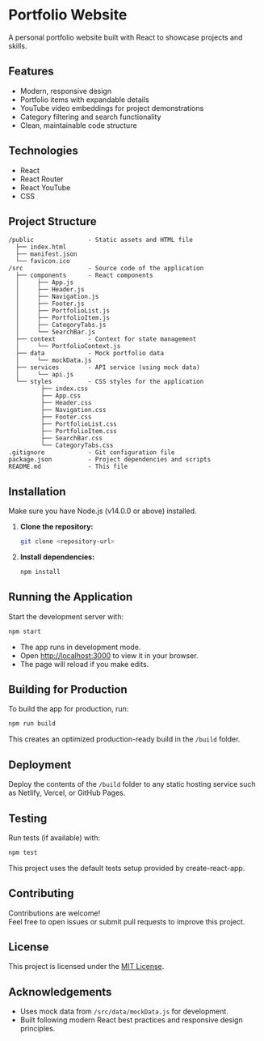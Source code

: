 # Portfolio Website

A personal portfolio website built with React to showcase projects and skills.

## Features

- Modern, responsive design
- Portfolio items with expandable details
- YouTube video embeddings for project demonstrations
- Category filtering and search functionality
- Clean, maintainable code structure

## Technologies

- React
- React Router
- React YouTube
- CSS

## Project Structure

```
/public               - Static assets and HTML file
  ├── index.html
  ├── manifest.json
  └── favicon.ico
/src                  - Source code of the application
  ├── components      - React components
  │     ├── App.js
  │     ├── Header.js
  │     ├── Navigation.js
  │     ├── Footer.js
  │     ├── PortfolioList.js
  │     ├── PortfolioItem.js
  │     ├── CategoryTabs.js
  │     └── SearchBar.js
  ├── context         - Context for state management
  │     └── PortfolioContext.js
  ├── data            - Mock portfolio data
  │     └── mockData.js
  ├── services        - API service (using mock data)
  │     └── api.js
  └── styles          - CSS styles for the application
         ├── index.css
         ├── App.css
         ├── Header.css
         ├── Navigation.css
         ├── Footer.css
         ├── PortfolioList.css
         ├── PortfolioItem.css
         ├── SearchBar.css
         └── CategoryTabs.css
.gitignore            - Git configuration file
package.json          - Project dependencies and scripts
README.md             - This file
```

## Installation

Make sure you have Node.js (v14.0.0 or above) installed.

1. **Clone the repository:**

   ```bash
   git clone <repository-url>
   ```

2. **Install dependencies:**

   ```bash
   npm install
   ```

## Running the Application

Start the development server with:

```bash
npm start
```

- The app runs in development mode.
- Open [http://localhost:3000](http://localhost:3000) to view it in your browser.
- The page will reload if you make edits.

## Building for Production

To build the app for production, run:

```bash
npm run build
```

This creates an optimized production-ready build in the `/build` folder.

## Deployment

Deploy the contents of the `/build` folder to any static hosting service such as Netlify, Vercel, or GitHub Pages.

## Testing

Run tests (if available) with:

```bash
npm test
```

This project uses the default tests setup provided by create-react-app.

## Contributing

Contributions are welcome!  
Feel free to open issues or submit pull requests to improve this project.

## License

This project is licensed under the [MIT License](LICENSE).

## Acknowledgements

- Uses mock data from `/src/data/mockData.js` for development.
- Built following modern React best practices and responsive design principles.

